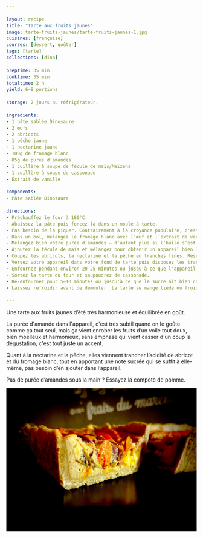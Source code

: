 ```yaml
---

layout: recipe
title: "Tarte aux fruits jaunes"
image: tarte-fruits-jaunes/tarte-fruits-jaunes-1.jpg
cuisines: [française]
courses: [dessert, goûter]
tags: [tarte]
collections: [dino]

preptime: 35 min
cooktime: 35 min
totaltime: 2 h
yield: 6–8 portions

storage: 2 jours au réfrigérateur.

ingredients:
- 1 pâte sablée Dinosaure
- 2 œufs
- 2 abricots 
- 1 pêche jaune
- 1 nectarine jaune
- 100g de fromage blanc
- 85g de purée d’amandes 
- 1 cuillère à soupe de fécule de maïs/Maïzena
- 1 cuillère à soupe de cassonade 
- Extrait de vanille

components:
- Pâte sablée Dinosaure

directions:
- Préchauffez le four à 180°C.
- Abaissez la pâte puis foncez-la dans un moule à tarte. 
- Pas besoin de la piquer. Contrairement à la croyance populaire, c'est en la piquant qu’on risque de la rendre humide avec l'appareil, surtout la crème prise à la cuisson, et pas l'inverse – et c'est Thierry Marx qui l'a découvert avec l'aide du physico-chimiste Raphaël Haumont. Après si vous tenez absolument à piquer, vous pouvez appliquer du blanc d’œuf et la passer 3 minutes au four pour créer une couche d'imperméabilisation.
- Dans un bol, mélangez le fromage blanc avec l’œuf et l’extrait de vanille.
- Mélangez bien votre purée d’amandes – d’autant plus si l’huile s’est séparée – et ajoutez-la à votre appareil. Vous pouvez éventuellement passer le pot de purée d’amandes au micro-ondes pendant 20 secondes pour le rendre plus liquide. Mélangez.
- Ajoutez la fécule de maïs et mélangez pour obtenir un appareil bien lisse. Réservez.
- Coupez les abricots, la nectarine et la pêche en tranches fines. Réservez.
- Versez votre appareil dans votre fond de tarte puis disposez les tranches de fruits par dessus.
- Enfournez pendant environ 20–25 minutes ou jusqu'à ce que l'appareil soit tout juste pris. Pas d’inquiétude si les fruits ont rendu du jus à la cuisson, ce sirop va épaissir en refroidissant sans humidifier la pâte.
- Sortez la tarte du four et saupoudrez de cassonade. 
- Ré-enfournez pour 5–10 minutes ou jusqu'à ce que le sucre ait bien caramélisé. 
- Laissez refroidir avant de démouler. La tarte se mange tiède ou froide. 

---
```


Une tarte aux fruits jaunes d’été très harmonieuse et équilibrée en goût.

La purée d'amande dans l'appareil, c'est très subtil quand on le goûte comme ça tout seul, mais ça vient enrober les fruits d’un voile tout doux, bien moelleux et harmonieux, sans emphase qui vient casser d'un coup la dégustation, c'est tout juste un accent.

Quant à la nectarine et la pêche, elles viennent trancher l’acidité de abricot et du fromage blanc, tout en apportant une note sucrée qui se suffit à elle-même, pas besoin d’en ajouter dans l’appareil.

Pas de purée d’amandes sous la main&nbsp;? Essayez la compote de pomme.

![Un biscuit friable, un appareil hyper moelleux et tout doux à la dégustation, des beaux fruits juteux et sucrés pour harmoniser le tout. Une belle tarte pour l’été.](../images/tarte-fruits-jaunes/tarte-fruits-jaunes-2.jpg)